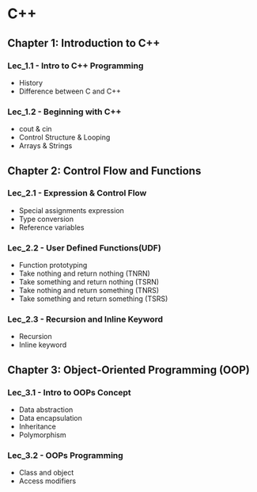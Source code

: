# C++

## Chapter 1: Introduction to C++

### Lec_1.1 - Intro to C++ Programming
- History
- Difference between C and C++

### Lec_1.2 - Beginning with C++
- cout & cin
- Control Structure & Looping
- Arrays & Strings

## Chapter 2: Control Flow and Functions

### Lec_2.1 - Expression & Control Flow
- Special assignments expression
- Type conversion
- Reference variables

### Lec_2.2 - User Defined Functions(UDF)
- Function prototyping
- Take nothing and return nothing (TNRN)
- Take something and return nothing (TSRN)
- Take nothing and return something (TNRS)
- Take something and return something (TSRS)

### Lec_2.3 - Recursion and Inline Keyword
- Recursion
- Inline keyword

## Chapter 3: Object-Oriented Programming (OOP)

### Lec_3.1 - Intro to OOPs Concept
- Data abstraction
- Data encapsulation
- Inheritance
- Polymorphism

### Lec_3.2 - OOPs Programming
- Class and object
- Access modifiers
